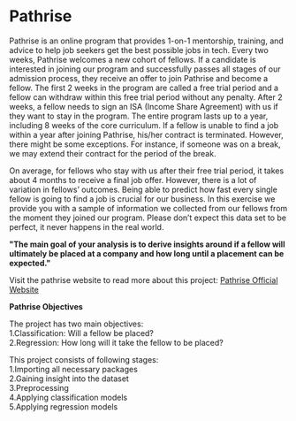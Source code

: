 # Pathrise
Pathrise is an online program that provides 1-on-1 mentorship, training, and advice to help job seekers get the best possible jobs in tech. Every two weeks, Pathrise welcomes a new cohort of fellows. If a candidate is interested in joining our program and successfully passes all stages of our admission process, they receive an offer to join Pathrise and become a fellow. The first 2 weeks in the program are called a free trial period and a fellow can withdraw within this free trial period without any penalty. After 2 weeks, a fellow needs to sign an ISA (Income Share Agreement) with us if they want to stay in the program. The entire program lasts up to a year, including 8 weeks of the core curriculum. If a fellow is unable to find a job within a year after joining Pathrise, his/her contract is terminated. However, there might be some exceptions. For instance, if someone was on a break, we may extend their contract for the period of the break.

On average, for fellows who stay with us after their free trial period, it takes about 4 months to receive a final job offer. However, there is a lot of variation in fellows’ outcomes. Being able to predict how fast every single fellow is going to find a job is crucial for our business. In this exercise we provide you with a sample of information we collected from our fellows from the moment they joined our program. Please don’t expect this data set to be perfect, it never happens in the real world.

**"The main goal of your analysis is to derive insights around if a fellow will ultimately be placed at a company and how long until a placement can be expected."**

Visit the pathrise website to read more about this project: [Pathrise Official Website](https://www.pathrise.com/)

**Pathrise Objectives**

The project has two main objectives:          
1.Classification: Will a fellow be placed?            
2.Regression: How long will it take the fellow to be placed?    

This project consists of following stages:       
1.Importing all necessary packages       
2.Gaining insight into the dataset        
3.Preprocessing        
4.Applying classification models      
5.Applying regression models
